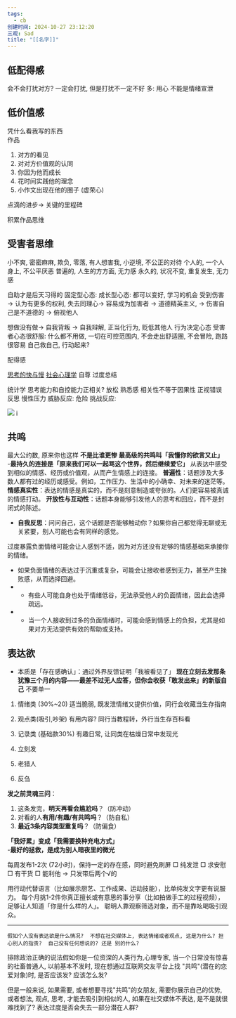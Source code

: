 ```yaml
---
tags:
  - cb
创建时间: 2024-10-27 23:12:20
三观: Sad
title: "[[名字]]"
---
```



## 低配得感
会不会打扰对方? 
一定会打扰, 但是打扰不一定不好
多: 用心
不能是情绪宣泄

## 低价值感
凭什么看我写的东西  
作品
1. 对方的看见
2. 对对方价值观的认同
3. 你因为他而成长
4. 花时间实践他的理念
5. 小作文出现在他的圈子 (虚荣心)

点滴的进步-> 关键的里程碑

积累作品思维


## 受害者思维

小不爽, 密密麻麻, 欺负, 零落, 有人想害我, 小逆境, 不公正的对待
个人的, 一个人身上, 不公平厌恶
普遍的, 人生的方方面, 无力感
永久的, 状况不变, 重复发生, 无力感

自助才是后天习得的
固定型心态: 
成长型心态: 都可以变好, 学习的机会
受到伤害 -> 认为有更多的权利, 失去同理心-> 容易成为加害者 -> 
道德精英主义, -> 伤害自己是不道德的 -> 俯视他人 

想做没有做-> 自我背叛 -> 自我辩解, 正当化行为, 贬低其他人
行为决定心态
受害者心态很舒服: 什么都不用做, 一切在可控范围内, 不会走出舒适圈, 不会冒险, 跑路很容易
自己救自己, 行动起来? 

配得感

[思考的快与慢](思考的快与慢.md)
[社会心理学](社会心理学.md)
自尊
过度总结

统计学 
思考能力和自控能力正相关? 
放松 
熟悉感
相关性不等于因果性
正视错误    反思 
慢性压力
威胁反应: 危险
挑战反应:  

![](Pasted%20image%2020241019203106.png)
i


## 共鸣
最大公约数, 原来你也这样
**不是比谁更惨**
**最高级的共鸣叫「我懂你的欲言又止」**  
-**最持久的连接是「原来我们可以一起骂这个世界，然后继续爱它」**
从表达中感受到相似的情感、经历或价值观，从而产生情感上的连接。
**普遍性**：话题涉及大多数人都有过的经历或感受。例如，工作压力、生活中的小确幸、对未来的迷茫等。
**情感真实性**：表达的情感是真实的，而不是刻意制造或夸张的。人们更容易被真诚的情感打动。
**开放性与互动性**：话题本身能够引发他人的思考和回应，而不是封闭式的陈述。
- **自我反思**：问问自己，这个话题是否能够触动你？如果你自己都觉得无聊或无关紧要，别人可能也会有同样的感觉。

过度暴露负面情绪可能会让人感到不适，因为对方还没有足够的情感基础来承接你的情绪。
- 如果负面情绪的表达过于沉重或复杂，可能会让接收者感到无力，甚至产生挫败感，从而选择回避。
- - 有些人可能自身也处于情绪低谷，无法承受他人的负面情绪，因此会选择疏远。
- - 当一个人接收到过多的负面情绪时，可能会感到情感上的负担，尤其是如果对方无法提供有效的帮助或支持。




## 表达欲
- 本质是「存在感确认」：通过外界反馈证明「我被看见了」
**现在立刻去发那条犹豫三个月的内容——最差不过无人应答，但你会收获「敢发出来」的新版自己**
不要单一
1. 情绪类 (30%~20)  适当脆弱, 既发泄情绪又提供价值，同行会收藏当生存指南
2. 观点类(吸引,吵架)  有用内容? 同行当教程转，外行当生存百科看
3. 记录类 (基础款30%)  有趣日常, 让同类在枯燥日常中发现光

4. 立刻发
5. 老猎人
6. 反刍

**发之前灵魂三问**：
1. 这条发完，**明天再看会尴尬吗**？（防冲动）
2. 对看的人**有用/有趣/有共鸣吗**？（防自私）
3. **最近3条内容类型重复吗**？（防偏食）


**「我好累」变成「我需要换种充电方式」**  
-**最好的拯救，是成为别人暗夜里的微光**


每周发布1-2次 (72小时)，保持一定的存在感，同时避免刷屏
□ 纯发泄 □ 求安慰 □ 有干货 □ 能利他 → 只发带后两个√的

用行动代替语言（比如展示厨艺、工作成果、运动技能），比单纯发文字更有说服力。
每个月挑1-2件你真正擅长或有意思的事分享（比如拍做手工的过程视频），足够让人知道「你是什么样的人」。
聪明人靠观察筛选对象，而不是靠吆喝吸引观众。

---

	假如个人没有表达欲是什么情况?  不想在社交媒体上, 表达情绪或者观点, 这是为什么? 担心别人的指责?  自己没有任何想说的? 还是 别的什么?


排除政治正确的说法假如你是一位资深的人类行为,心理专家, 当一个日常没有惊喜的社畜普通人, 以前基本不发时, 现在想通过互联网交友平台上找 "共鸣"(潜在的恋爱对象)时, 是否应该发? 应该怎么发?

但是一般来说, 如果需要, 或者想要寻找"共鸣"的女朋友, 需要你展示自己的优势, 或者想法, 观点, 思考, 才能去吸引到相似的人,  如果在社交媒体不表达, 是不是就很难找到了?   表达过度是否会失去一部分潜在人群?





